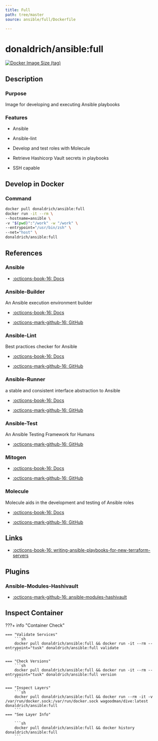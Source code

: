 ```yaml
---
title: Full
path: tree/master
source: ansible/full/Dockerfile

---
```


# donaldrich/ansible:full

[![Docker Image Size (tag)](https://img.shields.io/docker/image-size/donaldrich/ansible/full?color=blue&label=size&logo=docker&style=flat-square)](https://hub.docker.com/r/donaldrich/ansible/full)

## Description

### Purpose

Image for developing and executing Ansible playbooks

### Features

- Ansible

- Ansible-lint

- Develop and test roles with Molecule

- Retrieve Hashicorp Vault secrets in playbooks

- SSH capable

## Develop in Docker

### Command

```sh
docker pull donaldrich/ansible:full
docker run -it --rm \
--hostname=ansible \
-v "$(pwd)":"/work" -w "/work" \
--entrypoint="/usr/bin/zsh" \
--net="host" \
donaldrich/ansible:full
```

## References

### Ansible

- [:octicons-book-16: Docs](https://docs.ansible.com/ansible/latest/index.html)

### Ansible-Builder

An Ansible execution environment builder

- [:octicons-book-16: Docs](https://ansible-builder.readthedocs.io)

- [:octicons-mark-github-16: GitHub](https://github.com/ansible/ansible-builder)

### Ansible-Lint

Best practices checker for Ansible

- [:octicons-book-16: Docs](https://ansible-lint.readthedocs.io)

- [:octicons-mark-github-16: GitHub](https://github.com/ansible/ansible-lint)

### Ansible-Runner

a stable and consistent interface abstraction to Ansible

- [:octicons-book-16: Docs](https://ansible-runner.readthedocs.io)

- [:octicons-mark-github-16: GitHub](https://github.com/ansible/ansible-runner)

### Ansible-Test

An Ansible Testing Framework for Humans

- [:octicons-mark-github-16: GitHub](https://github.com/nylas/ansible-test)

### Mitogen

- [:octicons-book-16: Docs](https://mitogen.networkgenomics.com/ansible_detailed.html)

- [:octicons-mark-github-16: GitHub](https://github.com/dw/mitogen)

### Molecule

Molecule aids in the development and testing of Ansible roles

- [:octicons-book-16: Docs](https://molecule.readthedocs.io)

- [:octicons-mark-github-16: GitHub](https://github.com/ansible-community/molecule)
## Links

- [:octicons-book-16: writing-ansible-playbooks-for-new-terraform-servers](https://victorops.com/blog/writing-ansible-playbooks-for-new-terraform-servers)

## Plugins

### Ansible-Modules-Hashivault

- [:octicons-mark-github-16: ansible-modules-hashivault](https://github.com/ansible-modules-hashivault)

## Inspect Container

???+ info "Container Check"

    === "Validate Services"
        ```sh
        docker pull donaldrich/ansible:full && docker run -it --rm --entrypoint="tusk" donaldrich/ansible:full validate
        ```

    === "Check Versions"
        ```sh
        docker pull donaldrich/ansible:full && docker run -it --rm --entrypoint="tusk" donaldrich/ansible:full version
        ```

    === "Inspect Layers"
        ```sh
        docker pull donaldrich/ansible:full && docker run --rm -it -v /var/run/docker.sock:/var/run/docker.sock wagoodman/dive:latest donaldrich/ansible:full
        ```
    === "See Layer Info"

        ```sh
        docker pull donaldrich/ansible:full && docker history donaldrich/ansible:full
        ```
